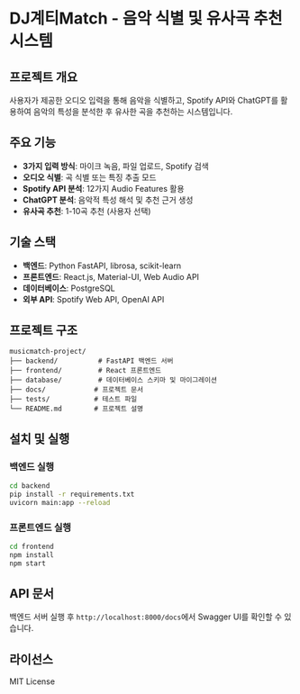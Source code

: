 # DJ계티Match - 음악 식별 및 유사곡 추천 시스템

## 프로젝트 개요
사용자가 제공한 오디오 입력을 통해 음악을 식별하고, Spotify API와 ChatGPT를 활용하여 음악의 특성을 분석한 후 유사한 곡을 추천하는 시스템입니다.

## 주요 기능
- **3가지 입력 방식**: 마이크 녹음, 파일 업로드, Spotify 검색
- **오디오 식별**: 곡 식별 또는 특징 추출 모드
- **Spotify API 분석**: 12가지 Audio Features 활용
- **ChatGPT 분석**: 음악적 특성 해석 및 추천 근거 생성
- **유사곡 추천**: 1-10곡 추천 (사용자 선택)

## 기술 스택
- **백엔드**: Python FastAPI, librosa, scikit-learn
- **프론트엔드**: React.js, Material-UI, Web Audio API
- **데이터베이스**: PostgreSQL
- **외부 API**: Spotify Web API, OpenAI API

## 프로젝트 구조
```
musicmatch-project/
├── backend/          # FastAPI 백엔드 서버
├── frontend/         # React 프론트엔드
├── database/         # 데이터베이스 스키마 및 마이그레이션
├── docs/            # 프로젝트 문서
├── tests/           # 테스트 파일
└── README.md        # 프로젝트 설명
```

## 설치 및 실행

### 백엔드 실행
```bash
cd backend
pip install -r requirements.txt
uvicorn main:app --reload
```

### 프론트엔드 실행
```bash
cd frontend
npm install
npm start
```

## API 문서
백엔드 서버 실행 후 `http://localhost:8000/docs`에서 Swagger UI를 확인할 수 있습니다.

## 라이선스
MIT License




